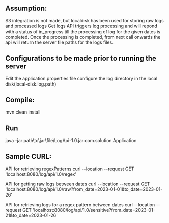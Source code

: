 Assumption:
--------------------
S3 integration is not made, but localdisk has been used for storing raw logs and processed logs
Get logs API triggers log processing and will repond with a status of in_progress till the processing
of log for the given dates is completed.
Once the processing is completed, from next call onwards the api will return the server file paths for the logs files.

Configurations to be made prior to running the server
-----------------------------------------------------
Edit the application.properties file
configure the log directory in the local disk(local-disk.log.path)

Compile:
---------------
mvn clean install

Run
----------------
java -jar path\to\jar\file\LogApi-1.0.jar com.solution.Application



Sample CURL:
------------
API for retrieving regexPatterns
curl --location --request GET 'localhost:8080/log/api/1.0/regex'

API for getting raw logs between dates
curl --location --request GET 'localhost:8080/log/api/1.0/raw?from_date=2023-01-01&to_date=2023-01-26'

API for retrieving logs for a regex pattern between dates
curl --location --request GET 'localhost:8080/log/api/1.0/sensitive?from_date=2023-01-21&to_date=2023-01-26'

